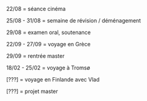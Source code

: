 22/08 = séance cinéma

25/08 - 31/08 = semaine de révision / déménagement

29/08 = examen oral, soutenance

22/09 - 27/09 = voyage en Grèce

29/09 = rentrée master

18/02 - 25/02 = voyage à Tromsø

[???] = voyage en Finlande avec Vlad

[???] = projet master

